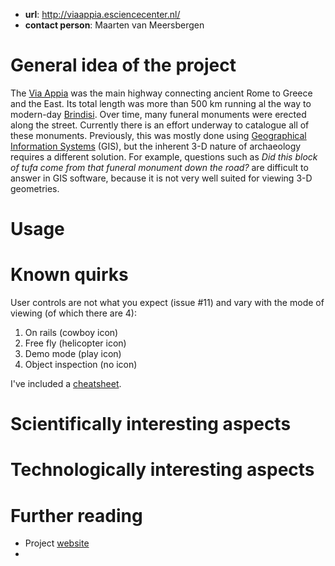 
- **url**: http://viaappia.esciencecenter.nl/
- **contact person**: Maarten van Meersbergen


# General idea of the project

The [Via Appia](https://en.wikipedia.org/wiki/Appian_Way) was the main highway connecting ancient Rome to Greece and the East. Its total length was more than 500 km running al the way to modern-day [Brindisi](https://www.google.nl/maps/place/Brindisi+BR,+Italy/@40.6422249,17.9009354,7z/data=!4m2!3m1!1s0x13467a3bc980ec6d:0x110cef7cc03daf9). Over time, many funeral monuments were erected along the street. Currently there is an effort underway to catalogue all of these monuments. Previously, this was mostly done using [Geographical Information Systems](https://en.wikipedia.org/wiki/Geographic_information_system) (GIS), but the inherent 3-D nature of archaeology requires a different solution. For example, questions such as _Did this block of tufa come from that funeral monument down the road?_ are difficult to answer in GIS software, because it is not very well suited for viewing 3-D geometries.


# Usage

# Known quirks

User controls are not what you expect (issue #11) and vary with the mode of viewing (of which there are 4):

1. On rails (cowboy icon)
2. Free fly (helicopter icon)
3. Demo mode (play icon)
4. Object inspection (no icon)

I've included a [cheatsheet](/cheatsheet).


# Scientifically interesting aspects

# Technologically interesting aspects

# Further reading

- Project [website](https://www.esciencecenter.nl/via-appia)
- 
